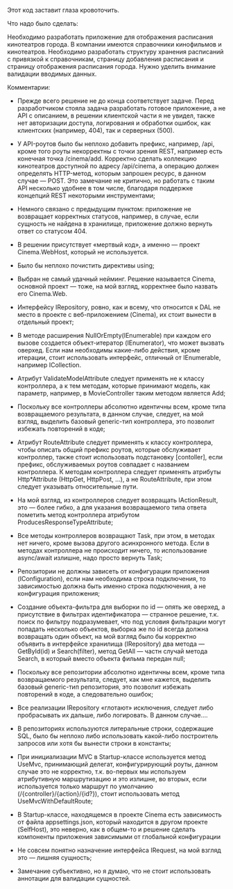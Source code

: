 Этот код заставит глаза кровоточить.

Что надо было сделать:

Необходимо разработать приложение для отображения расписания кинотеатров города. В компании имеются справочники кинофильмов и кинотеатров. Необходимо разработать структуру хранения расписаний с привязкой к справочникам, страницу добавления расписания и страницу отображения расписания города. Нужно уделить внимание валидации вводимых данных.


Комментарии:

- Прежде всего решение не до конца соответствует задаче. Перед разработчиком стояла задача разработать готовое приложение, а не API с описанием, в решении клиентской части я не увидел, также нет авторизации доступа, логирования и обработки ошибок, как клиентских (например, 404), так и серверных (500).

- У API-роутов было бы неплохо добавить префикс, например, /api, кроме того роуты некорректны с точки зрения REST, например есть конечная точка /cinema/add. Корректно сделать коллекцию кинотеатров доступной по адресу /api/cinema, а операцию должен определять HTTP-метод, которым запрошен ресурс, в данном случае — POST. Это замечание не критично, но работать с таким API несколько удобнее в том числе, благодаря поддержке концепций REST некоторыми инструментами;

- Немного связано с предыдущим пунктом: приложение не возвращает корректных статусов, например, в случае, если сущность не найдена в хранилище, приложение должно вернуть ответ со статусом 404.

- В решении присутствует «мертвый код», а именно — проект Cinema.WebHost, который не используется.

- Было бы неплохо почистить директивы using;

- Выбран не самый удачный нейминг. Решение называется Cinema, основной проект — тоже, на мой взгляд, корректнее было назвать его Cinema.Web.

- Интерфейсу IRepository, ровно, как и всему, что относится к DAL не место в проекте c веб-приложением (Cinema), их стоит вынести в отдельный проект;


- В методе расширения NullOrEmpty(IEnumerable) при каждом его вызове создается объект-итератор (IEnumerator), что может вызвать оверхед. Если нам необходимы какие-либо действия, кроме итерации, стоит использовать интерфейс, отличный от IEnumerable, например ICollection.


- Атрибут ValidateModelAttribute следует применять не к классу контроллера, а к тем методам, которые принимают модель, как параметр, например, в MovieController таким методом является Add; 

- Поскольку все контроллеры абсолютно идентичны всем, кроме типа возвращаемого результата, в данном случае, следует, на мой взгляд, выделить базовый generic-тип контроллера, это позволит избежать повторений в коде;

- Атрибут RouteAttribute следует применять к классу контроллера, чтобы описать общий префикс роутов, которые обслуживает контроллер, также стоит использовать подстановку [contoller], если префикс, обслуживаемых роутов совпадает с названием контроллера. К методам контроллера следует применять атрибуты Http*Attribute (HttpGet, HttpPost, …), а не RouteAttribute, при этом следует указывать относительные пути.

- На мой взгляд, из контроллеров следует возвращать IActionResult, это — более гибко, а для указания возвращаемого типа ответа пометить метод контроллера атрибутом ProducesResponseTypeAttribute;

- Все методы контроллеров возвращают Task, при этом, в методах нет ничего, кроме вызова другого асинхронного метода. Если в методах контроллера не происходит ничего, то использование async/await излишне, надо просто вернуть Task;


- Репозитории не должны зависеть от конфигурации приложения (IConfiguration), если нам необходима строка подключения, то зависимостью должна быть именно строка подключения, а не конфигурация приложения;

- Создание объекта-фильтра для выборки по id — опять же оверхед, а присутствие в фильтрах идентификатора — странное решение, т.к.  поиск по фильтру подразумевает, что под условия фильтрации могут попадать несколько объектов, выборка же по id всегда должна возвращать один объект, на мой взгляд было бы корректно объявить в интерфейсе хранилища (IRepository) два метода — GetById(id) и Search(filter), метод GetAll — частн случай метода Search, в который вместо объекта фильма передан null;

- Поскольку все репозитории абсолютно идентичны всем, кроме типа возвращаемого результата, следует, как мне кажется, выделить базовый generic-тип репозитория, это позволит избежать повторений в коде, а следовательно ошибок;

- Все реализации IRepository «глотают» исключения, следует либо пробрасывать их дальше, либо логировать. В данном случае…. 
- В репозиториях используются литеральные строки, содержащие SQL, было бы неплохо либо использовать какой-либо построитель запросов или хотя бы вынести строки в константы;


- При инициализации MVC в Startup-классе используется метод UseMvc, принимающий делегат, конфигурирующий роуты, данном случае это не корректно, т.к. во-первых мы используем атрибутивную маршрутизацию и это излишне, во вторых, если используется только маршрут по умолчанию (/{controller}/{action}/{id?}), стоит использовать метод UseMvcWithDefaultRoute;

- В Startup-классе, находящемся в проекте Cinema есть зависимость от файла appsettings.json, который находится в другом проекте (SelfHost), это неверно, как в общем-то и решение сделать компоненты приложения зависимыми от глобальной конфигурации


- Не совсем понятно назначение интерфейса IRequest, на мой взгляд это — лишняя сущность;

- Замечание субъективно, но я думаю, что не стоит использовать аннотации для валидации сущностей.
